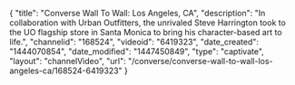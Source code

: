 {
    "title": "Converse Wall To Wall: Los Angeles, CA",
    "description": "In collaboration with Urban Outfitters, the unrivaled Steve Harrington took to the UO flagship store in Santa Monica to bring his character-based art to life.",
    "channelid": "168524",
    "videoid": "6419323",
    "date_created": "1444070854",
    "date_modified": "1447450849",
    "type": "captivate",
    "layout": "channelVideo",
    "url": "\/converse\/converse-wall-to-wall-los-angeles-ca\/168524-6419323"
}